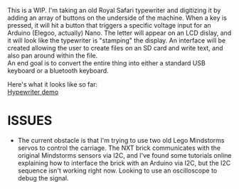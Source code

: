 This is a WIP. I'm taking an old Royal Safari typewriter and digitizing it by adding an array of buttons on the underside of the machine. When a key is pressed, it will hit a button that triggers a specific voltage input for an Arduino (Elegoo, actually) Nano. The letter will appear on an LCD dislay, and it will look like the typewriter is "stamping" the display. An interface will be created allowing the user to create files on an SD card and write text, and also pan around within the file.  
An end goal is to convert the entire thing into either a standard USB keyboard or a bluetooth keyboard.

Here's what it looks like so far:  
[Hypewriter demo](img/hypewriter_demo.gif)


# ISSUES #
* The current obstacle is that I'm trying to use two old Lego Mindstorms servos to control the carriage. The NXT brick communicates with the original Mindstorms sensors via I2C, and I've found some tutorials online explaining how to interface the brick with an Arduino via I2C, but the I2C sequence isn't working right now.
Looking to use an oscilloscope to debug the signal.
